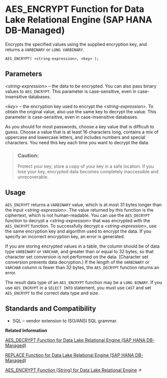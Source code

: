 <!-- loio4689e70ab3dc428d894f92685dfa337a -->

# AES\_ENCRYPT Function for Data Lake Relational Engine \(SAP HANA DB-Managed\)

Encrypts the specified values using the supplied encryption key, and returns a `VARBINARY` or `LONG VARBINARY`.



```
AES_ENCRYPT( <string-expression>, <key> );
```



<a name="loio4689e70ab3dc428d894f92685dfa337a__section_smj_5zk_srb"/>

## Parameters

*<string-expression\>* – the data to be encrypted. You can also pass binary values to `AES_ENCRYPT`. This parameter is case-sensitive, even in case-insensitive databases.

*<key\>* – the encryption key used to encrypt the *<string-expression\>*. To obtain the original value, also use the same key to decrypt the value. This parameter is case-sensitive, even in case-insensitive databases.

As you should for most passwords, choose a key value that is difficult to guess. Choose a value that is at least 16 characters long, contains a mix of uppercase and lowercase letters, and includes numbers and special characters. You need this key each time you want to decrypt the data.

> ### Caution:  
> Protect your key; store a copy of your key in a safe location. If you lose your key, encrypted data becomes completely inaccessible and unrecoverable.



<a name="loio4689e70ab3dc428d894f92685dfa337a__section_ktv_5zk_srb"/>

## Usage

`AES_ENCRYPT` returns a `VARBINARY` value, which is at most 31 bytes longer than the input *<string-expression\>*. The value returned by this function is the ciphertext, which is not human-readable. You can use the `AES_DECRYPT` function to decrypt a *<string-expression\>* that was encrypted with the `AES_ENCRYPT` function. To successfully decrypt a *<string-expression\>*, use the same encryption key and algorithm used to encrypt the data. If you specify an incorrect encryption key, an error is generated.

If you are storing encrypted values in a table, the column should be of data type `VARBINARY` or `VARCHAR`, and greater than or equal to 32 bytes, so that character set conversion is not performed on the data. \(Character set conversion prevents data decryption.\) If the length of the `VARBINARY` or `VARCHAR` column is fewer than 32 bytes, the `AES_DECRYPT` function returns an error.

The result data type of an `AES_ENCRYPT` function may be a `LONG BINARY`. If you use `AES_ENCRYPT` in a `SELECT INTO` statement, you must use `CAST` and set `AES_ENCRYPT` to the correct data type and size.



<a name="loio4689e70ab3dc428d894f92685dfa337a__section_a1j_vzk_srb"/>

## Standards and Compatibility

-   SQL – vendor extension to ISO/ANSI SQL grammar.

**Related Information**  


[AES\_DECRYPT Function for Data Lake Relational Engine \(SAP HANA DB-Managed\)](aes-decrypt-function-for-data-lake-relational-engine-sap-hana-db-managed-a5dc84d.md "Decrypts the string using the supplied key, and returns, by default, a VARBINARY or LONG BINARY, or the original plaintext type.")

[REPLACE Function for Data Lake Relational Engine \(SAP HANA DB-Managed\)](replace-function-for-data-lake-relational-engine-sap-hana-db-managed-b8f3ed4.md "Replaces all occurrences of a substring with another substring.")

[AES_ENCRYPT Function \[String\] for Data Lake Relational Engine](https://help.sap.com/viewer/19b3964099384f178ad08f2d348232a9/2024_1_QRC/en-US/a4c3260684f210158f0fbe1e8ab4e780.html "Encrypts the specified values using the supplied encryption key, and returns a VARBINARY or LONG VARBINARY.") :arrow_upper_right:

